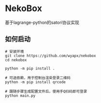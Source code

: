# NekoBox  

基于lagrange-python的satori协议实现


## 如何启动

```shell
# 安装环境
git clone https://github.com/wyapx/nekobox
cd nekobox

python -m pip install .

# 可选依赖，用于控制台渲染登录二维码
python -m pip install qrcode

# 跟随步骤生成配置文件后，使用手Q扫码即可登录
python main.py
```
